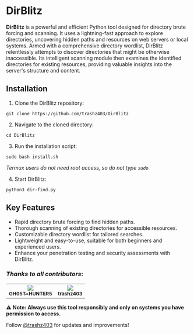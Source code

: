 # DirBlitz

**DirBlitz** is a powerful and efficient Python tool designed for directory brute forcing and scanning. It uses a lightning-fast approach to explore directories, uncovering hidden paths and resources on web servers or local systems. Armed with a comprehensive directory wordlist, DirBlitz relentlessly attempts to discover directories that might be otherwise inaccessible. Its intelligent scanning module then examines the identified directories for existing resources, providing valuable insights into the server's structure and content.

## Installation

1. Clone the DirBlitz repository:
```
git clone https://github.com/trashz403/DirBlitz
```
2. Navigate to the cloned directory:
```
cd DirBlitz
```
3. Run the installation script:
```
sudo bash install.sh
```

<i>Termux users do not need root access, so do not type `sudo`</i>

4. Start DirBlitz:
```
python3 dir-find.py
```



## Key Features

- Rapid directory brute forcing to find hidden paths.
- Thorough scanning of existing directories for accessible resources.
- Customizable directory wordlist for tailored searches.
- Lightweight and easy-to-use, suitable for both beginners and experienced users.
- Enhance your penetration testing and security assessments with DirBlitz.


### *Thanks to all contributors*:

<table>
  <tr align="center">
    <td><a href="https://github.com/GH05THUNTER5"><img src="https://avatars.githubusercontent.com/u/108191615?v=100" /><br /><sub><b>GH05T-HUNTER5</b></sub></a></td>
    <td><a href="https://github.com/trashz403"><img src="https://avatars.githubusercontent.com/u/107699834?v=100" /><br /><sub><b>trashz403</b></sub></a></td>
  </tr>
<table>
  
⚠ **Note: Always use this tool responsibly and only on systems you have permission to access.**

Follow [@trashz403](https://github.com/trashz403) for updates and improvements!
